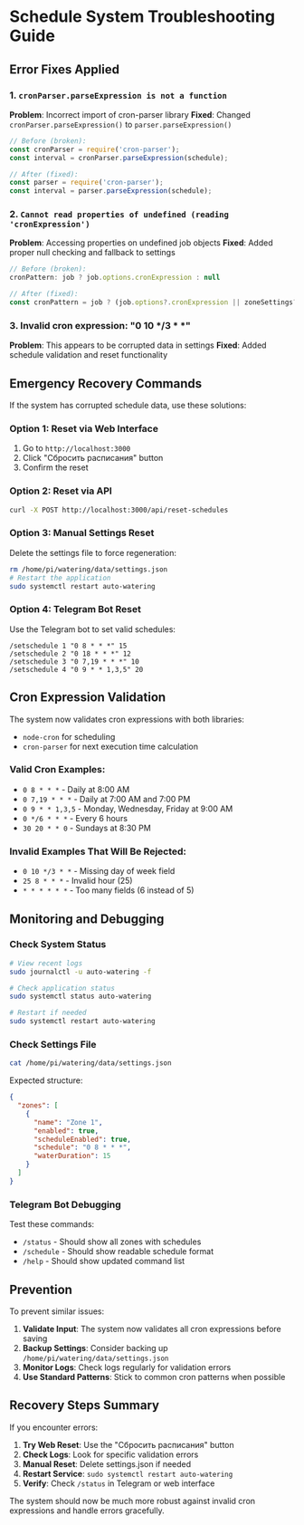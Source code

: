 # Schedule System Troubleshooting Guide

## Error Fixes Applied

### 1. `cronParser.parseExpression is not a function`

**Problem**: Incorrect import of cron-parser library
**Fixed**: Changed `cronParser.parseExpression()` to `parser.parseExpression()`

```javascript
// Before (broken):
const cronParser = require('cron-parser');
const interval = cronParser.parseExpression(schedule);

// After (fixed):
const parser = require('cron-parser');
const interval = parser.parseExpression(schedule);
```

### 2. `Cannot read properties of undefined (reading 'cronExpression')`

**Problem**: Accessing properties on undefined job objects
**Fixed**: Added proper null checking and fallback to settings

```javascript
// Before (broken):
cronPattern: job ? job.options.cronExpression : null

// After (fixed):
const cronPattern = job ? (job.options?.cronExpression || zoneSettings?.schedule) : zoneSettings?.schedule;
```

### 3. Invalid cron expression: "0 10 */3 * *"

**Problem**: This appears to be corrupted data in settings
**Fixed**: Added schedule validation and reset functionality

## Emergency Recovery Commands

If the system has corrupted schedule data, use these solutions:

### Option 1: Reset via Web Interface
1. Go to `http://localhost:3000`
2. Click "Сбросить расписания" button
3. Confirm the reset

### Option 2: Reset via API
```bash
curl -X POST http://localhost:3000/api/reset-schedules
```

### Option 3: Manual Settings Reset
Delete the settings file to force regeneration:
```bash
rm /home/pi/watering/data/settings.json
# Restart the application
sudo systemctl restart auto-watering
```

### Option 4: Telegram Bot Reset
Use the Telegram bot to set valid schedules:
```
/setschedule 1 "0 8 * * *" 15
/setschedule 2 "0 18 * * *" 12  
/setschedule 3 "0 7,19 * * *" 10
/setschedule 4 "0 9 * * 1,3,5" 20
```

## Cron Expression Validation

The system now validates cron expressions with both libraries:
- `node-cron` for scheduling
- `cron-parser` for next execution time calculation

### Valid Cron Examples:
- `0 8 * * *` - Daily at 8:00 AM
- `0 7,19 * * *` - Daily at 7:00 AM and 7:00 PM  
- `0 9 * * 1,3,5` - Monday, Wednesday, Friday at 9:00 AM
- `0 */6 * * *` - Every 6 hours
- `30 20 * * 0` - Sundays at 8:30 PM

### Invalid Examples That Will Be Rejected:
- `0 10 */3 * *` - Missing day of week field
- `25 8 * * *` - Invalid hour (25)
- `* * * * * *` - Too many fields (6 instead of 5)

## Monitoring and Debugging

### Check System Status
```bash
# View recent logs
sudo journalctl -u auto-watering -f

# Check application status
sudo systemctl status auto-watering

# Restart if needed
sudo systemctl restart auto-watering
```

### Check Settings File
```bash
cat /home/pi/watering/data/settings.json
```

Expected structure:
```json
{
  "zones": [
    {
      "name": "Zone 1",
      "enabled": true,
      "scheduleEnabled": true,
      "schedule": "0 8 * * *",
      "waterDuration": 15
    }
  ]
}
```

### Telegram Bot Debugging
Test these commands:
- `/status` - Should show all zones with schedules
- `/schedule` - Should show readable schedule format
- `/help` - Should show updated command list

## Prevention

To prevent similar issues:

1. **Validate Input**: The system now validates all cron expressions before saving
2. **Backup Settings**: Consider backing up `/home/pi/watering/data/settings.json`
3. **Monitor Logs**: Check logs regularly for validation errors
4. **Use Standard Patterns**: Stick to common cron patterns when possible

## Recovery Steps Summary

If you encounter errors:

1. **Try Web Reset**: Use the "Сбросить расписания" button
2. **Check Logs**: Look for specific validation errors
3. **Manual Reset**: Delete settings.json if needed
4. **Restart Service**: `sudo systemctl restart auto-watering`
5. **Verify**: Check `/status` in Telegram or web interface

The system should now be much more robust against invalid cron expressions and handle errors gracefully.
